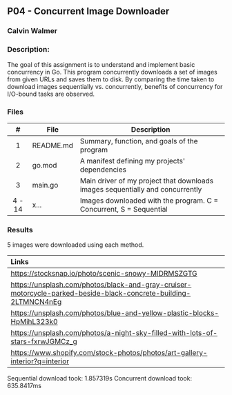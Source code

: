 
## P04 - Concurrent Image Downloader
### Calvin Walmer
### Description:

The goal of this assignment is to understand and implement basic concurrency in Go.
This program concurrently downloads a set of images from given URLs and saves them to disk.
By comparing the time taken to download images sequentially vs. concurrently, benefits of concurrency for I/O-bound tasks are observed.

### Files

|   #   | File            | Description                                        |
| :---: | --------------- | -------------------------------------------------- |
|   1   | README.md        | Summary, function, and goals of the program    |
|   2   | go.mod  | A manifest defining my projects' dependencies        |
|   3   | main.go | Main driver of my project that downloads images sequentially and concurrently |
|4 - 14 | x... | Images downloaded with the program. C = Concurrent, S = Sequential |

### Results

5 images were downloaded using each method.

| Links |
|:--|
| https://stocksnap.io/photo/scenic-snowy-MIDRMSZGTG |
| https://unsplash.com/photos/black-and-gray-cruiser-motorcycle-parked-beside-black-concrete-building-2LTMNCN4nEg |
|	https://unsplash.com/photos/blue-and-yellow-plastic-blocks-HpMihL323k0 |
|	https://unsplash.com/photos/a-night-sky-filled-with-lots-of-stars-fxrwJGMCz_g |
|	https://www.shopify.com/stock-photos/photos/art-gallery-interior?q=interior |

Sequential download took: 1.857319s
Concurrent download took: 635.8417ms
